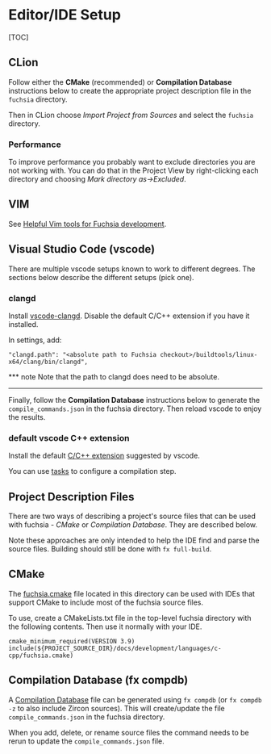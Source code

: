 # Editor/IDE Setup

[TOC]

## CLion

Follow either the **CMake** (recommended) or **Compilation Database**
instructions below to create the appropriate project description file in
the `fuchsia` directory.

Then in CLion choose *Import Project from Sources* and select the
`fuchsia` directory.

### Performance

To improve performance you probably want to exclude directories you
are not working with. You can do that in the Project View by
right-clicking each directory and choosing
*Mark directory as->Excluded*.

## VIM

See [Helpful Vim tools for Fuchsia development](https://fuchsia.googlesource.com/scripts/+/master/vim/README.md).

## Visual Studio Code (vscode)

There are multiple vscode setups known to work to different degrees. The
sections below describe the different setups (pick one).

### clangd

Install
[vscode-clangd](https://marketplace.visualstudio.com/items?itemName=llvm-vs-code-extensions.vscode-clangd).
Disable the default C/C++ extension if you have it installed.

In settings, add:

```
"clangd.path": "<absolute path to Fuchsia checkout>/buildtools/linux-x64/clang/bin/clangd",
```

*** note
Note that the path to clangd does need to be absolute.
***

Finally, follow the **Compilation Database** instructions below to
generate the `compile_commands.json` in the fuchsia directory. Then
reload vscode to enjoy the results.

### default vscode C++ extension

Install the default [C/C++ extension](https://marketplace.visualstudio.com/items?itemName=ms-vscode.cpptools)
suggested by vscode.

You can use [tasks](https://code.visualstudio.com/docs/editor/tasks) to
configure a compilation step.

## Project Description Files

There are two ways of describing a project's source files that
can be used with fuchsia - *CMake* or *Compilation Database*. They are
described below.

Note these approaches are only intended to help the IDE find and parse
the source files. Building should still be done with `fx full-build`.

## CMake

The [fuchsia.cmake](./fuchsia.cmake) file located in this directory can
be used with IDEs that support CMake to include most of the fuchsia
source files.

To use, create a CMakeLists.txt file in the top-level fuchsia
directory with the following contents. Then use it normally with your
IDE.

    cmake_minimum_required(VERSION 3.9)
    include(${PROJECT_SOURCE_DIR}/docs/development/languages/c-cpp/fuchsia.cmake)

## Compilation Database (fx compdb)

A [Compilation Database](https://clang.llvm.org/docs/JSONCompilationDatabase.html)
file can be generated using `fx compdb` (or `fx compdb -z` to also
include Zircon sources). This will create/update the file
`compile_commands.json` in the fuchsia directory.

When you add, delete, or rename source files the command needs to be
rerun to update the `compile_commands.json` file.



